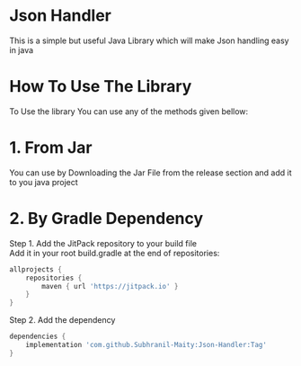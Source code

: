 # Json Handler
This is a simple but useful Java Library which will make Json handling easy in java


# How To Use The Library
To Use the library You can use any of the methods given bellow:
# 1. From Jar
You can use by Downloading the Jar File from the release section and add it to you java project
# 2. By Gradle Dependency 
Step 1. Add the JitPack repository to your build file<br/>
Add it in your root build.gradle at the end of repositories:
```groovy
allprojects {
    repositories {
        maven { url 'https://jitpack.io' }
    }
}
```
Step 2. Add the dependency
```groovy
dependencies {
    implementation 'com.github.Subhranil-Maity:Json-Handler:Tag'
}
```
